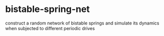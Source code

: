 # bistable-spring-net
 construct a random network of bistable springs and simulate its dynamics when subjected to different periodic drives
